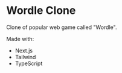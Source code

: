 # Wordle Clone

Clone of popular web game called "Wordle".

Made with:

- Next.js
- Tailwind
- TypeScript
